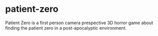 # patient-zero
Patient Zero is a first person camera prespective 3D horror game about finding the patient zero in a post-apocalyptic environment.
